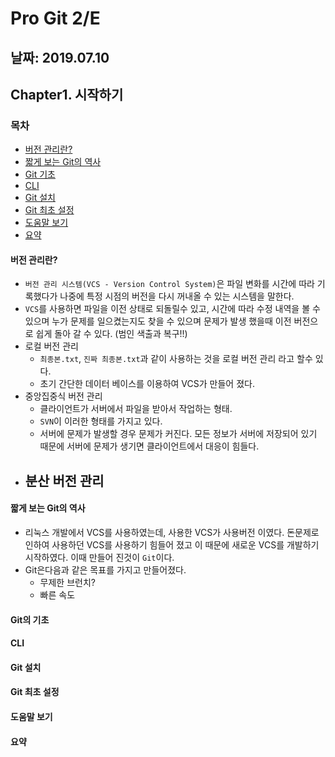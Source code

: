 # Pro Git 2/E

## 날짜: 2019.07.10

## Chapter1. 시작하기

### 목차

- [버전 관리란?](#버전-관리란?)
- [짧게 보는 Git의 역사](#짧게-보는-Git의-역사)
- [Git 기초](#Git-기초)
- [CLI](#CLI)
- [Git 설치](#Git-설치)
- [Git 최초 설정](#Git-최초-설정)
- [도움말 보기](#도움말-보기)
- [요약](#요약)

#### 버전 관리란?

- `버전 관리 시스템(VCS - Version Control System)`은 파일 변화를 시간에 따라 기록했다가 나중에 특정 시점의 버전을 다시 꺼내올 수 있는 시스템을 말한다.
- `VCS`를 사용하면 파일을 이전 상태로 되돌릴수 있고, 시간에 따라 수정 내역을 볼 수 있으며 누가 문제를 일으켰는지도 찾을 수 있으며 문제가 발생 했을때 이전 버전으로 쉽게 돌아 갈 수 있다. (범인 색출과 복구!!)
- 로컬 버전 관리
  - `최종본.txt`, `진짜 최종본.txt`과 같이 사용하는 것을 로컬 버전 관리 라고 할수 있다.
  - 초기 간단한 데이터 베이스를 이용하여 VCS가 만들어 졌다.
- 중앙집중식 버전 관리
  - 클라이언트가 서버에서 파일을 받아서 작업하는 형태.
  - `SVN`이 이러한 형태를 가지고 있다.
  - 서버에 문제가 발생할 경우 문제가 커진다. 모든 정보가 서버에 저장되어 있기 때문에 서버에 문제가 생기면 클라이언트에서 대응이 힘들다.
- 분산 버전 관리
  - 

#### 짧게 보는 Git의 역사

- 리눅스 개발에서 VCS를 사용하였는데, 사용한 VCS가 사용버전 이였다. 돈문제로 인하여 사용하던 VCS를 사용하기 힘들어 졌고 이 때문에 새로운 VCS를 개발하기 시작하였다. 이때 만들어 진것이 `Git`이다.
- Git은다음과 같은 목표를 가지고 만들어졌다.
  - 무제한 브런치?
  - 빠른 속도
  
#### Git의 기초

#### CLI

#### Git 설치

#### Git 최초 설정

#### 도움말 보기

#### 요약
